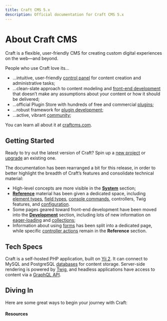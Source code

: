 ```yaml
---
title: Craft CMS 5.x
description: Official documentation for Craft CMS 5.x
---
```


# About Craft CMS

Craft is a flexible, user-friendly CMS for creating custom digital experiences on the web—and beyond.

<!-- more -->

People who use Craft love its…

- …intuitive, user-friendly [control panel](system/control-panel.md) for content creation and administrative tasks;
- …clean-slate approach to content modeling and [front-end development](development/README.md) that doesn’t make any assumptions about your content or how it should be delivered;
- …official Plugin Store with hundreds of free and commercial [plugins](https://plugins.craftcms.com/);
- …robust framework for [plugin development](extend/README.md);
- …active, vibrant [community](https://craftcms.com/community);

You can learn all about it at [craftcms.com](https://craftcms.com).

## Getting Started

Ready to try out the latest version of Craft? Spin up a [new project](install.md) or [upgrade](upgrade.md) an existing one.

<Block label="Documentation Changes">

The documentation has been rearranged a bit for this release, in order to better highlight the breadth of Craft’s features and consolidate technical material:

- High-level concepts are more visible in the [**System**](system/README.md) section;
- [**Reference**](reference/README.md) material has been given a dedicated space, including [element types](system/elements.md), [field types](system/fields.md), [console commands](reference/cli.md), controllers, Twig features, and [configuration](configure.md).
- Some pages geared toward front-end development have been moved into the [**Development**](development/README.md) section, including lots of new information on [eager-loading](development/eager-loading.md) and [collections](development/collections.md);
- Information about using [forms](development/forms.md) has been split into a dedicated page, while specific [controller actions](reference/controller-actions.md) remain in the **Reference** section. 

</Block>

## Tech Specs

Craft is a self-hosted PHP application, built on [Yii 2](https://www.yiiframework.com/). It can connect to MySQL and PostgreSQL [databases](reference/config/db.md) for content storage. Server-side rendering is powered by [Twig](https://twig.symfony.com), and headless applications have access to content via a [GraphQL API](development/graphql.md).

<See path="requirements.md" label="View System Requirements" description="Craft runs best on the latest PHP and MySQL or Postgres versions, but can be configured to work on most modern hosting platforms." />

## Diving In

Here are some great ways to begin your journey with Craft:

<div class="sm:flex sm:flex-wrap">
    <div class="py-1 sm:w-1/2 sm:py-0">
        <IconLink
            title="Tutorial"
            subtitle="New to Craft? This is the place to start."
            link="/getting-started-tutorial"
            icon="/docs/icons/icon-tutorial.svg"
            iconSize="large" />
    </div>
</div>

<div class="sm:flex sm:flex-wrap">
    <div class="py-1 sm:w-1/2 sm:py-0">
        <IconLink
            title="System Tour"
            subtitle="Discover all the tools at your disposal."
            link="system"
            icon="/docs/icons/icon-generic-link.svg"
            iconSize="large" />
    </div>
    <div class="py-1 sm:w-1/2 sm:py-0">
        <IconLink
            title="Content & Elements"
            subtitle="Learn about content modeling in Craft."
            link="system/elements"
            icon="/docs/icons/icon-generic-link.svg"
            iconSize="large" />
    </div>
    <div class="py-1 sm:w-1/2 sm:py-0">
        <IconLink
            title="Front-End Development"
            subtitle="Deliver your content to any screen."
            link="system/elements"
            icon="/docs/icons/icon-generic-link.svg"
            iconSize="large" />
    </div>
    <div class="py-1 sm:w-1/2 sm:py-0">
        <IconLink
            title="Configuration"
            subtitle="Customize Craft to your heart’s content."
            link="configure"
            icon="/docs/icons/icon-generic-link.svg"
            iconSize="large" />
    </div>
</div>

#### Resources

<div class="sm:flex sm:flex-wrap">
    <div class="py-1 sm:w-1/2 sm:py-0">
        <IconLink
            title="Reference"
            subtitle="Find exactly what you’re looking for."
            link="reference"
            icon="/docs/icons/icon-book.svg"
            iconSize="large" />
    </div>
    <div class="py-1 sm:w-1/2 sm:py-0">
        <IconLink
            title="Extending Craft"
            subtitle="Add radical new functionality to your site or app."
            link="extend"
            icon="/docs/icons/icon-flask.svg"
            iconSize="large" />
    </div>
</div>
